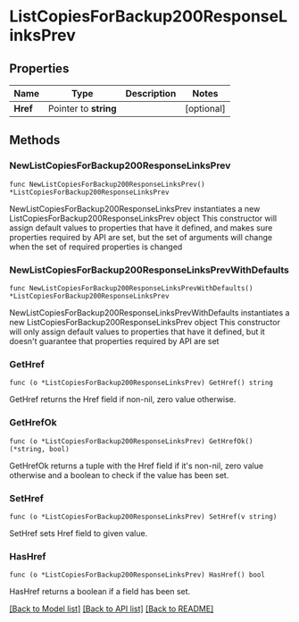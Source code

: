 # ListCopiesForBackup200ResponseLinksPrev

## Properties

Name | Type | Description | Notes
------------ | ------------- | ------------- | -------------
**Href** | Pointer to **string** |  | [optional] 

## Methods

### NewListCopiesForBackup200ResponseLinksPrev

`func NewListCopiesForBackup200ResponseLinksPrev() *ListCopiesForBackup200ResponseLinksPrev`

NewListCopiesForBackup200ResponseLinksPrev instantiates a new ListCopiesForBackup200ResponseLinksPrev object
This constructor will assign default values to properties that have it defined,
and makes sure properties required by API are set, but the set of arguments
will change when the set of required properties is changed

### NewListCopiesForBackup200ResponseLinksPrevWithDefaults

`func NewListCopiesForBackup200ResponseLinksPrevWithDefaults() *ListCopiesForBackup200ResponseLinksPrev`

NewListCopiesForBackup200ResponseLinksPrevWithDefaults instantiates a new ListCopiesForBackup200ResponseLinksPrev object
This constructor will only assign default values to properties that have it defined,
but it doesn't guarantee that properties required by API are set

### GetHref

`func (o *ListCopiesForBackup200ResponseLinksPrev) GetHref() string`

GetHref returns the Href field if non-nil, zero value otherwise.

### GetHrefOk

`func (o *ListCopiesForBackup200ResponseLinksPrev) GetHrefOk() (*string, bool)`

GetHrefOk returns a tuple with the Href field if it's non-nil, zero value otherwise
and a boolean to check if the value has been set.

### SetHref

`func (o *ListCopiesForBackup200ResponseLinksPrev) SetHref(v string)`

SetHref sets Href field to given value.

### HasHref

`func (o *ListCopiesForBackup200ResponseLinksPrev) HasHref() bool`

HasHref returns a boolean if a field has been set.


[[Back to Model list]](../README.md#documentation-for-models) [[Back to API list]](../README.md#documentation-for-api-endpoints) [[Back to README]](../README.md)


